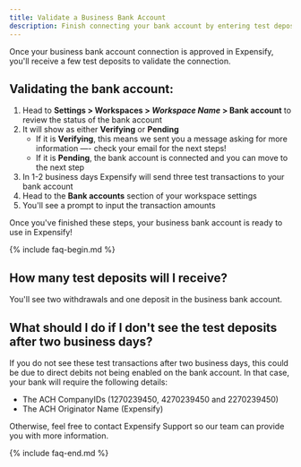 ```yaml
---
title: Validate a Business Bank Account
description: Finish connecting your bank account by entering test deposits
---
```

<div id="new-expensify" markdown="1">

Once your business bank account connection is approved in Expensify, you'll receive a few test deposits to validate the connection. 

## Validating the bank account:
1. Head to **Settings > Workspaces > _Workspace Name_ > Bank account** to review the status of the bank account
2. It will show as either **Verifying** or **Pending**
     - If it is **Verifying**, this means we sent you a message asking for more information —- check your email for the next steps! 
     - If it is **Pending**, the bank account is connected and you can move to the next step
3. In 1-2 business days Expensify will send three test transactions to your bank account
4. Head to the **Bank accounts** section of your workspace settings
5. You'll see a prompt to input the transaction amounts

Once you've finished these steps, your business bank account is ready to use in Expensify!

{% include faq-begin.md %}

## How many test deposits will I receive?

You'll see two withdrawals and one deposit in the business bank account. 

## What should I do if I don't see the test deposits after two business days? 

If you do not see these test transactions after two business days, this could be due to direct debits not being enabled on the bank account. In that case, your bank will require the following details:
- The ACH CompanyIDs (1270239450, 4270239450 and 2270239450) 
- The ACH Originator Name (Expensify)

Otherwise, feel free to contact Expensify Support so our team can provide you with more information. 

{% include faq-end.md %}

</div>
